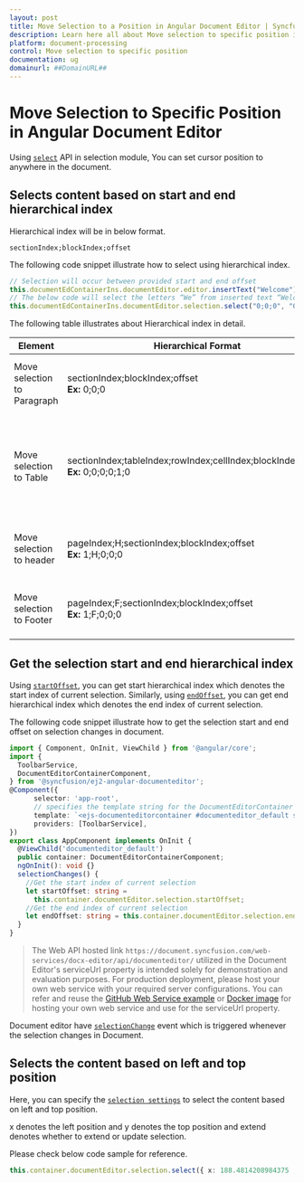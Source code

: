 ```yaml
---
layout: post
title: Move Selection to a Position in Angular Document Editor | Syncfusion
description: Learn here all about Move selection to specific position in Syncfusion Angular Document editor component of Syncfusion Essential JS 2 and more.
platform: document-processing
control: Move selection to specific position 
documentation: ug
domainurl: ##DomainURL##
---
```


# Move Selection to Specific Position in Angular Document Editor

Using [`select`](https://ej2.syncfusion.com/angular/documentation/api/document-editor/selection/#select) API in selection module, You can set cursor position to anywhere in the document.

## Selects content based on start and end hierarchical index

Hierarchical index will be in below format.

`sectionIndex;blockIndex;offset`

The following code snippet illustrate how to select using hierarchical index.

```typescript
// Selection will occur between provided start and end offset
this.documentEdContainerIns.documentEditor.editor.insertText("Welcome");
// The below code will select the letters “We” from inserted text “Welcome”
this.documentEdContainerIns.documentEditor.selection.select("0;0;0", "0;0;2");
```

The following table illustrates about Hierarchical index in detail.

| Element |Hierarchical Format | Explanation |
|-----------------|-------------|----|
|Move selection to Paragraph |sectionIndex;blockIndex;offset <br>**Ex:** 0;0;0|It moves the cursor to the start of paragraph.|
|Move selection to Table|sectionIndex;tableIndex;rowIndex;cellIndex;blockIndex;offset <br>**Ex:** 0;0;0;0;1;0|It moves the cursor to the second paragraph which is inside first row and cell of table.|
|Move selection to header|pageIndex;H;sectionIndex;blockIndex;offset<br>**Ex:** 1;H;0;0;0|It moves cursor to the header in second page.|
|Move selection to Footer|pageIndex;F;sectionIndex;blockIndex;offset<br>**Ex:** 1;F;0;0;0|It moves cursor to the footer in second page.|

## Get the selection start and end hierarchical index

Using [`startOffset`](https://ej2.syncfusion.com/angular/documentation/api/document-editor/selection/#startoffset), you can get start hierarchical index which denotes the start index of current selection.
Similarly, using [`endOffset`](https://ej2.syncfusion.com/angular/documentation/api/document-editor/selection/#endoffset), you can get end hierarchical index which denotes the end index of current selection.

The following code snippet illustrate how to get the selection start and end offset on selection changes in document.

```typescript
import { Component, OnInit, ViewChild } from '@angular/core';
import {
  ToolbarService,
  DocumentEditorContainerComponent,
} from '@syncfusion/ej2-angular-documenteditor';
@Component({
      selector: 'app-root',
      // specifies the template string for the DocumentEditorContainer component
      template: `<ejs-documenteditorcontainer #documenteditor_default serviceUrl="https://document.syncfusion.com/web-services/docx-editor/api/documenteditor/" height="600px" style="display:block" [enableToolbar]=true (selectionChange)="selectionChanges()"> </ejs-documenteditorcontainer>`,
      providers: [ToolbarService],
})
export class AppComponent implements OnInit {
  @ViewChild('documenteditor_default')
  public container: DocumentEditorContainerComponent;
  ngOnInit(): void {}
  selectionChanges() {
    //Get the start index of current selection
    let startOffset: string =
      this.container.documentEditor.selection.startOffset;
    //Get the end index of current selection
    let endOffset: string = this.container.documentEditor.selection.endOffset;
  }
}
```

> The Web API hosted link `https://document.syncfusion.com/web-services/docx-editor/api/documenteditor/` utilized in the Document Editor's serviceUrl property is intended solely for demonstration and evaluation purposes. For production deployment, please host your own web service with your required server configurations. You can refer and reuse the [GitHub Web Service example](https://github.com/SyncfusionExamples/EJ2-DocumentEditor-WebServices) or [Docker image](https://hub.docker.com/r/syncfusion/word-processor-server) for hosting your own web service and use for the serviceUrl property.

Document editor have [`selectionChange`](https://ej2.syncfusion.com/angular/documentation/api/document-editor/#selectionchange) event which is triggered whenever the selection changes in Document.

## Selects the content based on left and top position

Here, you can specify the [`selection settings`](https://ej2.syncfusion.com/angular/documentation/api/document-editor/selection/Settings/) to select the content based on left and top position.

x denotes the left position and y denotes the top position and extend denotes whether to extend or update selection.

Please check below code sample for reference.

```typescript
this.container.documentEditor.selection.select({ x: 188.4814208984375 , y: 662.00005, extend: true });
```